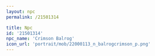 ```yaml
---
layout: npc
permalink: /21501314

title: Npc
id: '21501314'
npc_name: 'Crimson Balrog'
icon_url: 'portrait/mob/22000113_n_balrogcrimson_p.png'
---
```

